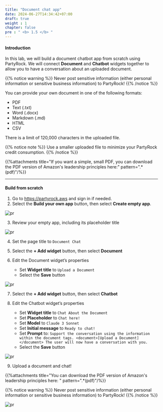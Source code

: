 ```yaml
---
title: "Document chat app"
date: 2024-06-27T14:34:42+07:00
draft: true
weight : 1
chapter: false
pre : " <b> 1.5 </b> "
---
```


#### Introduction

In this lab, we will build a document chatbot app from scratch using PartyRock. We will connect **Document** and **Chatbot** widgets together to allow you to have a conversation about an uploaded document.

{{% notice warning %}}
Never post sensitive information (either personal information or sensitive business information) to PartyRock!
{{% /notice %}}

You can provide your own document in one of the following formats:
- PDF
- Text (.txt)
- Word (.docx)
- Markdown (.md)
- HTML
- CSV

There is a limit of 120,000 characters in the uploaded file.

{{% notice note %}}
Use a smaller uploaded file to minimize your PartyRock credit consumption.
{{% /notice %}}

{{%attachments title="If you want a simple, small PDF, you can download the PDF version of Amazon's leadership principles here:" pattern=".*(pdf)"/%}}

---

#### Build from scratch
1. Go to https://partyrock.aws and sign in if needed.
2. Select the **Build your own app** button, then select **Create empty app**.

![pr](/images/1-PartyRock/012-PartyRock.png)

3. Review your empty app, including its placeholder title

![pr](/images/1-PartyRock/013-PartyRock.png)

4. Set the page title to `Document Chat`

5. Select the **+ Add widget** button, then select **Document**

6. Edit the Document widget’s properties
   - Set **Widget title** to `Upload a Document`
   - Select the **Save** button

![pr](/images/1-PartyRock/032-PartyRock.png)

7. Select the **+ Add widget** button, then select **Chatbot**

8. Edit the Chatbot widget’s properties
   - Set **Widget title** to `Chat About the Document`
   - Set **Placeholder** to `Chat here!`
   - Set **Model** to `Claude 3 Sonnet`
   - Set **Initial message** to `Ready to chat!`
   - Set **Prompt** to: `Support the conversation using the information within the document tags. <document>[Upload a Document]</document> The user will now have a conversation with you.`
   - Select the **Save** button

![pr](/images/1-PartyRock/033-PartyRock.png)

9. Upload a document and chat!

{{%attachments title="You can download the PDF version of Amazon's leadership principles here: " pattern=".*(pdf)"/%}}

{{% notice warning %}}
Never post sensitive information (either personal information or sensitive business information) to PartyRock!
{{% /notice %}}

![pr](/images/1-PartyRock/034-PartyRock.png)